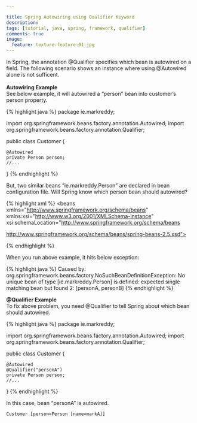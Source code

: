 ```yaml
---

title: Spring Autowiring using Qualifier Keyword
description:
tags: [tutorial, java, spring, framework, qualifier]
comments: true
image:
  feature: texture-feature-01.jpg
---
```


In Spring, the annotation @Qualifier specifies which bean is autowired on a field. The following scenario shows an instance where using @Autowired alone is not sufficent.<br><br>
**Autowiring Example**  
See below example, it will autowired a “person” bean into customer’s person property.

{% highlight java %}
package ie.markreddy;
 
import org.springframework.beans.factory.annotation.Autowired;
import org.springframework.beans.factory.annotation.Qualifier;
 
public class Customer {
 
    @Autowired
    private Person person;
    //...
}
{% endhighlight %}

But, two similar beans “ie.markreddy.Person” are declared in bean configuration file. Will Spring know which person bean should autowired?

{% highlight xml %}
<beans xmlns="http://www.springframework.org/schema/beans"
 xmlns:xsi="http://www.w3.org/2001/XMLSchema-instance"
 xsi:schemaLocation="http://www.springframework.org/schema/beans
 
http://www.springframework.org/schema/beans/spring-beans-2.5.xsd">
 
<bean
class ="org.springframework.beans.factory.annotation.AutowiredAnnotationBeanPostProcessor"/>
 
 <bean id="customer" class="com.mkyong.common.Customer" />
 
 <bean id="personA" class="ie.markreddy.Person" >
 <property name="name" value="markA" />
 </bean>
 
 <bean id="personB" class="ie.markreddy.Person" >
 <property name="name" value="markB" />
 </bean>
 
</beans>
{% endhighlight %}

When you run above example, it hits below exception:

{% highlight java %}
Caused by: org.springframework.beans.factory.NoSuchBeanDefinitionException:
    No unique bean of type [ie.markreddy.Person] is defined:
        expected single matching bean but found 2: [personA, personB]
{% endhighlight %}


**@Qualifier Example**  
To fix above problem, you need @Qualifier to tell Spring about which bean should autowired.

{% highlight java %}
package ie.markreddy;
 
import org.springframework.beans.factory.annotation.Autowired;
import org.springframework.beans.factory.annotation.Qualifier;
 
public class Customer {
 
    @Autowired
    @Qualifier("personA")
    private Person person;
    //...
}
{% endhighlight %}

In this case, bean “personA” is autowired.

	Customer [person=Person [name=markA]]
